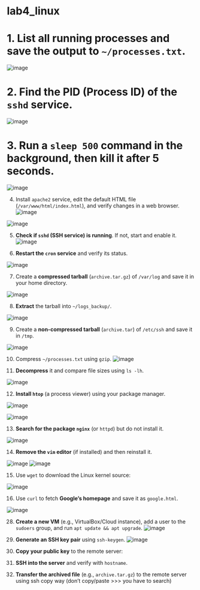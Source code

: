 # lab4_linux
# 1. List **all running processes** and save the output to `~/processes.txt`. 
![image](https://github.com/user-attachments/assets/4a32b425-37bf-4b97-aab6-64fec6897dea)

# 2. Find the **PID (Process ID)** of the `sshd` service.  
![image](https://github.com/user-attachments/assets/999e7563-8145-4bbf-92b5-3ef04cadf599)


# 3. Run a `sleep 500` command in the background, then **kill it** after 5 seconds.  

![image](https://github.com/user-attachments/assets/66f9e781-efa9-4a95-abb9-749850472f73)


4. Install `apache2` service, edit the default HTML file (`/var/www/html/index.html`), and verify changes in a web browser.
![image](https://github.com/user-attachments/assets/60b664d2-2597-4eb4-bf8f-a1063d8b5cf9)

![image](https://github.com/user-attachments/assets/0efa2831-cb6a-45fa-878e-d8a1549d8855)

     
5. **Check if `sshd` (SSH service) is running**. If not, start and enable it.
![image](https://github.com/user-attachments/assets/733e99be-ba85-40cd-abdc-adcc408ca927)

  
6. **Restart the `cron` service** and verify its status.

![image](https://github.com/user-attachments/assets/293539ae-2a63-46fa-aa06-4c7bcf370e2e)
 

7. Create a **compressed tarball** (`archive.tar.gz`) of `/var/log` and save it in your home directory.

![image](https://github.com/user-attachments/assets/79bac0ca-59ce-4ed1-8b8c-091836348b61)

     
8. **Extract** the tarball into `~/logs_backup/`.

![image](https://github.com/user-attachments/assets/2c3c6814-803a-428e-ba76-7c91797c027e)

    
9. Create a **non-compressed tarball** (`archive.tar`) of `/etc/ssh` and save it in `/tmp`.  

![image](https://github.com/user-attachments/assets/94768a01-85ce-4b66-a86c-c85a02474b63)

10. Compress `~/processes.txt` using `gzip`.
![image](https://github.com/user-attachments/assets/45bd332e-d8f6-4103-82ce-5dece5723593)

11. **Decompress** it and compare file sizes using `ls -lh`.

![image](https://github.com/user-attachments/assets/537cc321-e28e-4fb9-8619-5d5506701853)

12. **Install `htop`** (a process viewer) using your package manager.

![image](https://github.com/user-attachments/assets/788bec63-2038-4c57-9d1a-b49493704e87)

![image](https://github.com/user-attachments/assets/028f98de-60c5-4ecf-a528-b9e4095e7c89)

  
13. **Search for the package `nginx`** (or `httpd`) but do not install it.

![image](https://github.com/user-attachments/assets/a1d1731d-0592-444a-91be-17e1d8af1d1d)

 
14. **Remove the `vim` editor** (if installed) and then reinstall it.

![image](https://github.com/user-attachments/assets/75564cde-50c9-4e85-b8bb-db44caa9fc62)
![image](https://github.com/user-attachments/assets/29f666f8-94f2-40a0-afe3-aecf154de212)    

15. Use `wget` to download the Linux kernel source:

![image](https://github.com/user-attachments/assets/2fa52cb4-cf55-4914-9db0-9556df52b5e4)

     
16. Use `curl` to fetch **Google’s homepage** and save it as `google.html`.

![image](https://github.com/user-attachments/assets/4d8e6153-3122-43a6-89ab-9f5d84deccce)


28. **Create a new VM** (e.g., VirtualBox/Cloud instance), add a user to the `sudoers` group, and run `apt update && apt upgrade`.
![image](https://github.com/user-attachments/assets/8ed58bef-e73b-411b-afdd-512659e32beb)
 
30. **Generate an SSH key pair** using `ssh-keygen`.
![image](https://github.com/user-attachments/assets/4fb55c64-ac92-4fb9-9d49-bf2375d2317a)
  
32. **Copy your public key** to the remote server:
    
34. **SSH into the server** and verify with `hostname`.  
35. **Transfer the archived file** (e.g., `archive.tar.gz`) to the remote server using ssh copy way (don’t copy/paste >>> you have to search)
